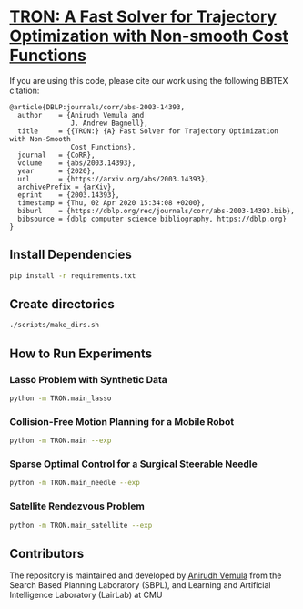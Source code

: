 # [TRON: A Fast Solver for Trajectory Optimization with Non-smooth Cost Functions](https://arxiv.org/abs/2003.14393)

If you are using this code, please cite our work using the following BIBTEX citation:

```
@article{DBLP:journals/corr/abs-2003-14393,
  author    = {Anirudh Vemula and
               J. Andrew Bagnell},
  title     = {{TRON:} {A} Fast Solver for Trajectory Optimization with Non-Smooth
               Cost Functions},
  journal   = {CoRR},
  volume    = {abs/2003.14393},
  year      = {2020},
  url       = {https://arxiv.org/abs/2003.14393},
  archivePrefix = {arXiv},
  eprint    = {2003.14393},
  timestamp = {Thu, 02 Apr 2020 15:34:08 +0200},
  biburl    = {https://dblp.org/rec/journals/corr/abs-2003-14393.bib},
  bibsource = {dblp computer science bibliography, https://dblp.org}
}
```

## Install Dependencies
```bash
pip install -r requirements.txt

```
## Create directories

``` bash
./scripts/make_dirs.sh
```
## How to Run Experiments

### Lasso Problem with Synthetic Data

``` bash
python -m TRON.main_lasso
```

### Collision-Free Motion Planning for a Mobile Robot

```bash
python -m TRON.main --exp
```

### Sparse Optimal Control for a Surgical Steerable Needle

``` bash
python -m TRON.main_needle --exp
```

### Satellite Rendezvous Problem

``` bash
python -m TRON.main_satellite --exp
```

## Contributors

The repository is maintained and developed by [Anirudh Vemula](https://vvanirudh.github.io/) from the Search Based Planning Laboratory (SBPL), and Learning and Artificial Intelligence Laboratory (LairLab) at CMU
